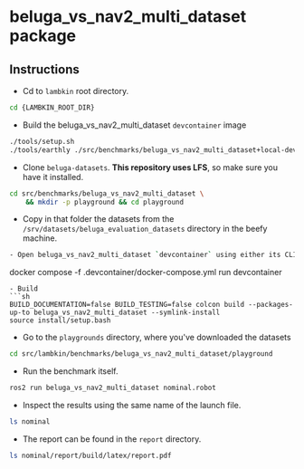 # beluga_vs_nav2_multi_dataset package

## Instructions

- Cd to `lambkin` root directory.
```sh
cd {LAMBKIN_ROOT_DIR}
```
- Build the beluga_vs_nav2_multi_dataset `devcontainer` image
```sh
./tools/setup.sh
./tools/earthly ./src/benchmarks/beluga_vs_nav2_multi_dataset+local-devel
```
- Clone `beluga-datasets`. **This repository uses LFS**, so make sure you have it installed.
```bash
cd src/benchmarks/beluga_vs_nav2_multi_dataset \
    && mkdir -p playground && cd playground
```
- Copy in that folder the datasets from the `/srv/datasets/beluga_evaluation_datasets` directory in the beefy machine.
```sh
- Open beluga_vs_nav2_multi_dataset `devcontainer` using either its CLI or `vscode`
```
docker compose -f .devcontainer/docker-compose.yml run devcontainer
```
- Build
```sh
BUILD_DOCUMENTATION=false BUILD_TESTING=false colcon build --packages-up-to beluga_vs_nav2_multi_dataset --symlink-install
source install/setup.bash
```
- Go to the `playgrounds` directory, where you've downloaded the datasets
```sh
cd src/lambkin/benchmarks/beluga_vs_nav2_multi_dataset/playground
```
- Run the benchmark itself.
```sh
ros2 run beluga_vs_nav2_multi_dataset nominal.robot
```
- Inspect the results using the same name of the launch file.
```sh
ls nominal
```
- The report can be found in the `report` directory.
```sh
ls nominal/report/build/latex/report.pdf
```
